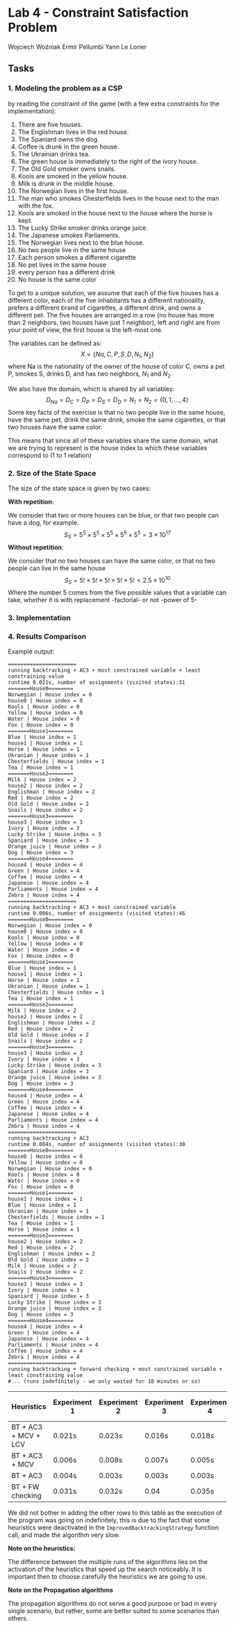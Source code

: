 # Lab 4 - Constraint Satisfaction Problem

Wojciech Woźniak
Ermir Pellumbi
Yann Le Lorier

## Tasks

### 1. Modeling the problem as a CSP

by reading the constraint of the game (with a few extra constraints for the implementation):

1. There are five houses.
2. The Englishman lives in the red house.
3. The Spaniard owns the dog.
4. Coffee is drunk in the green house.
5. The Ukrainian drinks tea.
6. The green house is immediately to the right of the ivory house.
7. The Old Gold smoker owns snails.
8. Kools are smoked in the yellow house.
9. Milk is drunk in the middle house.
10. The Norwegian lives in the first house.
11. The man who smokes Chesterfields lives in the house next to the man with the fox.
12. Kools are smoked in the house next to the house where the horse is kept.
13. The Lucky Strike smoker drinks orange juice.
14. The Japanese smokes Parliaments.
15. The Norwegian lives next to the blue house.
16. No two people live in the same house
17. Each person smokes a different cigarette
18. No pet lives in the same house
19. every person has a different drink
20. No house is the same color

To get to a unique solution, we assume that each of the five houses has a different color, each
of the five inhabitants has a different nationality, prefers a different brand of cigarettes, a different
drink, and owns a different pet. The five houses are arranged in a row (no house has more than
2 neighbors, two houses have just 1 neighbor), left and right are from your point of view, the first
house is the left-most one.

The variables can be defined as:
$$
X = \{Na, C, P, S, D, N_1, N_2\}
$$
where Na is the nationality of the owner of the house of color C, owns a pet P, smokes S, drinks D, and has two neighbors, $N_1$ and $N_2$.

We also have the domain, which is shared by all variables:
$$
D_{Na}=D_C=D_P= D_S= D_D=N_1=N_2=\{0, 1,\dots,4\}
$$
Some key facts of the exercise is that no two people live in the same house, have the same pet, drink the same drink, smoke the same cigarettes, or that two houses have the same color.

This means that since all of these variables share the same domain, what we are trying to represent is the house index to which these variables correspond to (1 to 1 relation)

### 2. Size of the State Space

The size of the state space is given by two cases:

**With repetition**:

We consider that two or more houses can be blue, or that two people can have a dog, for example.
$$
S_S = 5^5 \times 5^5 \times5^5 \times 5^5 \times 5^5 = 3\times10^{17}
$$
**Without repetition**:

We consider that no two houses can have the same color, or that no two people can live in the same house
$$
S_S = 5! \times 5! \times 5! \times 5! \times 5! = 2.5\times10^{10}
$$
Where the number 5 comes from the five possible values that a variable can take, whether it is with replacement -factorial- or not -power of 5-

### 3. Implementation

### 4. Results Comparison

Example output:

```
======================
running backtracking + AC3 + most constrained variable + least constraining value
runtime 0.021s, number of assignments (visited states):31
=======House0========
Norwegian | House index = 0
house0 | House index = 0
Kools | House index = 0
Yellow | House index = 0
Water | House index = 0
Fox | House index = 0
=======House1========
Blue | House index = 1
house1 | House index = 1
Horse | House index = 1
Ukranian | House index = 1
Chesterfields | House index = 1
Tea | House index = 1
=======House2========
Milk | House index = 2
house2 | House index = 2
Englishman | House index = 2
Red | House index = 2
Old Gold | House index = 2
Snails | House index = 2
=======House3========
house3 | House index = 3
Ivory | House index = 3
Lucky Strike | House index = 3
Spaniard | House index = 3
Orange juice | House index = 3
Dog | House index = 3
=======House4========
house4 | House index = 4
Green | House index = 4
Coffee | House index = 4
Japanese | House index = 4
Parliaments | House index = 4
Zebra | House index = 4
======================
running backtracking + AC3 + most constrained variable
runtime 0.006s, number of assignments (visited states):46
=======House0========
Norwegian | House index = 0
house0 | House index = 0
Kools | House index = 0
Yellow | House index = 0
Water | House index = 0
Fox | House index = 0
=======House1========
Blue | House index = 1
house1 | House index = 1
Horse | House index = 1
Ukranian | House index = 1
Chesterfields | House index = 1
Tea | House index = 1
=======House2========
Milk | House index = 2
house2 | House index = 2
Englishman | House index = 2
Red | House index = 2
Old Gold | House index = 2
Snails | House index = 2
=======House3========
house3 | House index = 3
Ivory | House index = 3
Lucky Strike | House index = 3
Spaniard | House index = 3
Orange juice | House index = 3
Dog | House index = 3
=======House4========
house4 | House index = 4
Green | House index = 4
Coffee | House index = 4
Japanese | House index = 4
Parliaments | House index = 4
Zebra | House index = 4
======================
running backtracking + AC3
runtime 0.004s, number of assignments (visited states):30
=======House0========
house0 | House index = 0
Yellow | House index = 0
Norwegian | House index = 0
Kools | House index = 0
Water | House index = 0
Fox | House index = 0
=======House1========
house1 | House index = 1
Blue | House index = 1
Ukranian | House index = 1
Chesterfields | House index = 1
Tea | House index = 1
Horse | House index = 1
=======House2========
house2 | House index = 2
Red | House index = 2
Englishman | House index = 2
Old Gold | House index = 2
Milk | House index = 2
Snails | House index = 2
=======House3========
house3 | House index = 3
Ivory | House index = 3
Spaniard | House index = 3
Lucky Strike | House index = 3
Orange juice | House index = 3
Dog | House index = 3
=======House4========
house4 | House index = 4
Green | House index = 4
Japanese | House index = 4
Parliaments | House index = 4
Coffee | House index = 4
Zebra | House index = 4
======================
running backtracking + forward checking + most constrained variable + least constraining value
#... (runs indefinitely - we only waited for 10 minutes or so)
```



| Heuristics           | Experiment 1 | Experiment 2 | Experiment 3 | Experiment 4 | # visited states |
| -------------------- | ------------ | ------------ | ------------ | ------------ | ---------------- |
| BT + AC3 + MCV + LCV | 0.021s       | 0.023s       | 0.016s       | 0.018s       | 31               |
| BT + AC3 + MCV       | 0.006s       | 0.008s       | 0.007s       | 0.005s       | 46               |
| BT + AC3             | 0.004s       | 0.003s       | 0.003s       | 0.003s       | 30               |
| BT + FW checking     | 0.031s       | 0.032s       | 0.04         | 0.035s       | 2340             |



We did not bother in adding the other rows to this table as the execution of the program was going on indefinitely, this is due to the fact that some heuristics were deactivated in the `ImprovedBacktrackingStrategy` function call, and made the algorithm very slow.

**Note on the heuristics:**

The difference between the multiple runs of the algorithms lies on the activation of the heuristics that speed up the search noticeably. It is important then to choose carefully the heuristics we are going to use.

**Note on the Propagation algorithms**

The propagation algorithms do not serve a good purpose or bad in every single scenario, but rather, some are better suited to some scenarios than others.

